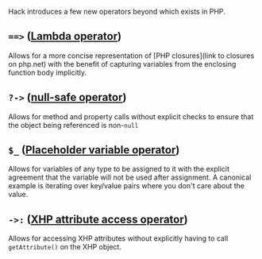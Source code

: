 Hack introduces a few new operators beyond which exists in PHP.

## `==>` ([Lambda operator](02-lambda.md))

Allows for a more concise representation of [PHP closures](link to closures on php.net) with the benefit of capturing variables from the enclosing function body implicitly.

## `?->` ([null-safe operator](03-null-safe.md))

Allows for method and property calls without explicit checks to ensure that the object being referenced is non-`null`

## `$_` ([Placeholder variable operator](04-placeholder-variable.md))

Allows for variables of any type to be assigned to it with the explicit agreement that the variable will not be used after assignment. A canonical example is iterating over key/value pairs where you don't care about the value.

## `->:` ([XHP attribute access operator](05-xhp-attributes-access.md))

Allows for accessing XHP attributes without explicitly having to call `getAttribute()` on the XHP object.
